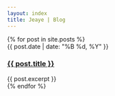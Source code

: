 ```yaml
---
layout: index
title: Jeaye | Blog
---
```


<article>
  {% for post in site.posts %}
    <section>
      <div class="post_date">
        {{ post.date | date: "%B %d, %Y" }}
      </div>
      <h3>
        <a href="{{ post.url }}">{{ post.title }}</a>
      </h3>
      {{ post.excerpt }}
    </section>
  {% endfor %}
</article>

